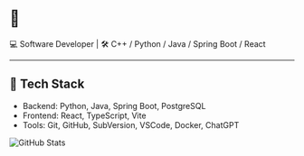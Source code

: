 # 👋 

💻 Software Developer | 🛠️ C++ / Python / Java / Spring Boot / React

---

## 🔧 Tech Stack
- Backend: Python, Java, Spring Boot, PostgreSQL
- Frontend: React, TypeScript, Vite
- Tools: Git, GitHub, SubVersion, VSCode, Docker, ChatGPT

![GitHub Stats](https://github-readme-stats.vercel.app/api?username=kichima-400&show_icons=true&theme=tokyonight)

<!--
**kichima-400/kichima-400** is a ✨ _special_ ✨ repository because its `README.md` (this file) appears on your GitHub profile.

Here are some ideas to get you started:

- 🔭 I’m currently working on ...
- 🌱 I’m currently learning ...
- 👯 I’m looking to collaborate on ...
- 🤔 I’m looking for help with ...
- 💬 Ask me about ...
- 📫 How to reach me: ...
- 😄 Pronouns: ...
- ⚡ Fun fact: ...
-->
